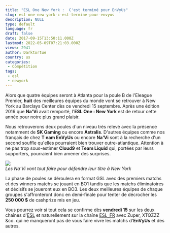 ```yaml
---
title: "ESL One New York :  C'est terminé pour EnVyUs"
slug: esl-one-new-york-c-est-termine-pour-envyus
description: NULL
type: default
language: fr
draft: false
date: 2017-09-15T13:50:11.000Z
lastmod: 2022-05-09T07:21:03.000Z
views: 2941
author: Darktortue
country: us
categories:
 - Compétition
tags:
 - esl
 - newyork
---
```

Alors que quatre équipes seront à Atlanta pour la poule B de l'Eleague Premier, **huit** des meilleures équipes du monde vont se retrouver à New York au Barclays Center dès ce vendredi 15 septembre. Après une édition 2016 que **Na'Vi** avait remporté, l'**ESL One : New York** est de retour cette année pour notre plus grand plaisir. 

Nous retrouverons deux poules d'un niveau très relevé avec la présence notamment de **SK Gaming** ou encore **Astralis**. D'autres équipes comme nos français de chez **T** **eam EnVyUs** ou encore **Na'Vi** sont à la recherche d'un second souffle qu'elles pourraient bien trouver outre-atlantique. Attention à ne pas trop sous-estimer **Cloud9** et **Team Liquid** qui, portées par leurs supporters, pourraient bien amener des surprises.

![](https://flickshot-ue.s3.eu-west-2.amazonaws.com/flickshot/article/59b93bc3958f2/images/Xez0VZXmkeI6wuahhuUxt3oBIFThZLpXggPF5DaA.jpeg)  
_Les Na'Vi vont tout faire pour défendre leur titre à New York_

La phase de poules se déroulera en format GSL avec des premiers matchs et des winners matchs se jouant en BO1 tandis que les matchs éliminatoires et décisifs se joueront eux en BO3\. Les deux meilleures équipes de chaque groupes s'affronteront donc en demi-finale pour tenter de décrocher les **250 000 $** de cashprize mis en jeu.

  
Vous pourrez voir si tout cela se confirme dès **vendredi 15** sur les deux chaînes d'[ESL](https://www.youtube.com/channel/UCPq2ETz4aAGo2Z-8JisDPIA) et naturellement sur la chaîne [ESL\_FR](https://www.twitch.tv/esl%5Fcsgo%5Ffr) avec Zuper, XTQZZZ &co. qui ne manqueront pas de vous faire vivre les matchs d'**EnVyUs** et des autres.
